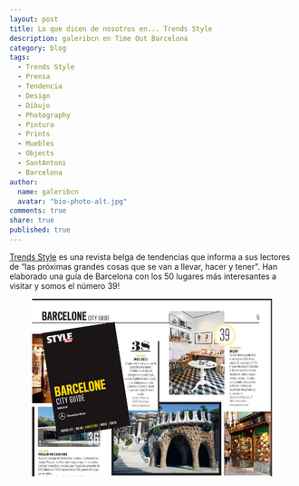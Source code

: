 ```yaml
---
layout: post
title: Lo que dicen de nosotros en... Trends Style
description: galeribcn en Time Out Barcelona
category: blog
tags: 
  - Trends Style
  - Prensa
  - Tendencia
  - Design
  - Dibujo
  - Photography
  - Pintura
  - Prints
  - Muebles
  - Objects
  - SantAntoni
  - Barcelona
author: 
  name: galeribcn
  avatar: "bio-photo-alt.jpg"
comments: true
share: true
published: true
---
```


[Trends Style](http://www.roulartamedia.be/en/print/trends-style/Products-4000027160893-RM.html?p=1184697813311 "Trends Style") es una revista belga de tendencias que informa a sus lectores de “las próximas grandes cosas que se van a llevar, hacer y tener". Han elaborado una guía de Barcelona con los 50 lugares más interesantes a visitar y somos el número 39!


<figure>
	<a href="/images/trend1.jpg"><img src="/images/trend1.jpg" alt="Trends Style revista belga de tendencias galeribcn Barcelona"></a>
</figure>

